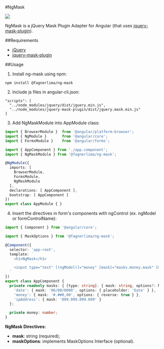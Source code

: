 #NgMask

[![](https://img.shields.io/badge/npm-v1.0.8-brightgreen.svg)](https://www.npmjs.com/package/@fagnerlima/ng-mask)

NgMask is a jQuery Mask Plugin Adapter for Angular
(that uses [jquery-mask-plugin](https://github.com/igorescobar/jQuery-Mask-Plugin)).

##Requirements

* [jQuery](https://www.npmjs.com/package/jquery)
* [jquery-mask-plugin](https://www.npmjs.com/package/jquery-mask-plugin)

##Usage

1. Install ng-mask using npm:

```
npm install @fagnerlima/ng-mask
```

2. Include js files in angular-cli.json:

```
"scripts": [
  "../node_modules/jquery/dist/jquery.min.js",
  "../node_modules/jquery-mask-plugin/dist/jquery.mask.min.js"
]
```

3. Add NgMaskModule into AppModule class:

```typescript
import { BrowserModule }  from '@angular/platform-browser';
import { NgModule }       from '@angular/core';
import { FormsModule }    from '@angular/forms';

import { AppComponent } from './app.component';
import { NgMaskModule } from '@fagnerlima/ng-mask';

@NgModule({
  imports: [
    BrowserModule,
    FormsModule,
    NgMaskModule
  ],
  declarations: [ AppComponent ],
  bootstrap: [ AppComponent ]
})
export class AppModule { }
```

4. Insert the directives in form's components with ngControl (ex. ngModel or formControlName):

```typescript
import { Component } from '@angular/core';

import { MaskOptions } from '@fagnerlima/ng-mask';

@Component({
  selector: 'app-root',
  template: `
    <h1>NgMask</h1>

    <input type="text" [(ngModel)]="money" [mask]="masks.money.mask" [maskOptions]="masks.money.options" />
  `
})
export class AppComponent {
  private readonly masks: { [type: string]: { mask: string, options?: MaskOptions } } = {
    'date': { mask: '00/00/0000', options: { placeholder: 'Date' } },
    'money': { mask: '#.##0,00', options: { reverse: true } },
    'ipAddress': { mask: '099.099.099.099' }
  };

  private money: number;
}
```

**NgMask Directives:**

* **mask**: string (required);
* **maskOptions**: implements MaskOptions Interface (optional).
